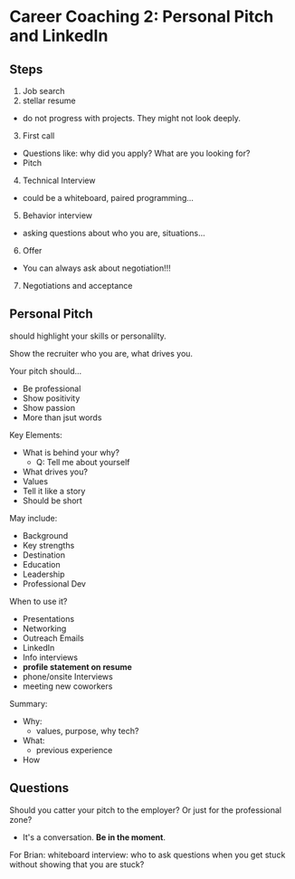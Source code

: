 # Career Coaching 2: Personal Pitch and LinkedIn

## Steps
1. Job search
2. stellar resume
- do not progress with projects. They might not look deeply. 
3. First call
- Questions like: why did you apply? What are you looking for?
- Pitch
4. Technical Interview
- could be a whiteboard, paired programming... 
5. Behavior interview
- asking questions about who you are, situations...
6. Offer
- You can always ask about negotiation!!!
7. Negotiations and acceptance

## Personal Pitch
should highlight your skills or personalilty.

Show the recruiter who you are, what drives you. 

Your pitch should...
- Be professional
- Show positivity
- Show passion
- More than jsut words

Key Elements:
- What is behind your why?
    - Q: Tell me about yourself
- What drives you?
- Values
- Tell it like a story
- Should be short

May include:
- Background
- Key strengths
- Destination
- Education
- Leadership
- Professional Dev
  
When to use it?
- Presentations
- Networking
- Outreach Emails
- LinkedIn
- Info interviews
- **profile statement on resume**
- phone/onsite Interviews
- meeting new coworkers

Summary:
- Why:
    - values, purpose, why tech?
- What:
    - previous experience 
- How


## Questions 
Should you catter your pitch to the employer? Or just for the professional zone?
- It's a conversation. **Be in the moment**.

For Brian: whiteboard interview: who to ask questions when you get stuck without showing that you are stuck?